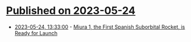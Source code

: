 # [Published on 2023-05-24](index.md)

* [2023-05-24, 13:33:00](https://soylentnews.org/article.pl?sid=23/05/23/1824238&from=rss) - [Miura 1, the First Spanish Suborbital Rocket, is Ready for Launch](https://soylentnews.org/article.pl?sid=23/05/23/1824238&from=rss)
